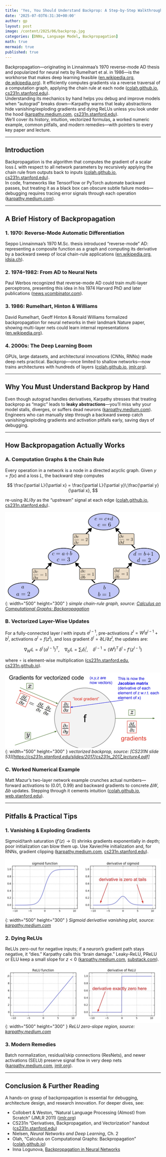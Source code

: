 ```yaml
---
title: 'Yes, You Should Understand Backprop: A Step-by-Step Walkthrough'
date: '2025-07-03T6:31:30+00:00'
author: gp
layout: post
image: /content/2025/06/backprop.jpg
categories: [DNNs, Language Model, Backpropagation]
math: true
mermaid: true
published: true
---
```





Backpropagation—originating in Linnainmaa’s 1970 reverse-mode AD thesis and popularized for neural 
nets by Rumelhart et al. in 1986—is the workhorse that makes deep learning 
feasible ([en.wikipedia.org][1], [de.wikipedia.org][2]).  It efficiently computes gradients via a 
reverse traversal of a computation graph, applying the chain rule at each 
node ([colah.github.io][3], [cs231n.stanford.edu][4]).  
Understanding its mechanics by hand helps you debug and improve models when “autograd” 
breaks down—Karpathy warns that leaky abstractions hide vanishing/exploding gradients and 
dying ReLUs unless you look under the hood ([karpathy.medium.com][5], [cs231n.stanford.edu][6]).  
We’ll cover its history, intuition, vectorized formulas, a worked numeric example, common pitfalls, 
and modern remedies—with pointers to every key paper and lecture.

---

## Introduction

Backpropagation is the algorithm that computes the gradient of a scalar loss $L$ with respect 
to all network parameters by recursively applying the chain rule from outputs back to 
inputs ([colah.github.io][3], [cs231n.stanford.edu][4]).  
In code, frameworks like TensorFlow or PyTorch automate backward passes, but treating 
it as a black box can obscure subtle failure modes—debugging requires tracing error signals 
through each operation ([karpathy.medium.com][5]).

---

## A Brief History of Backpropagation

### 1. 1970: Reverse-Mode Automatic Differentiation

Seppo Linnainmaa’s 1970 M.Sc. thesis introduced “reverse-mode” AD: representing a composite function 
as a graph and computing its derivative by a backward sweep of local chain-rule 
applications ([en.wikipedia.org][1], [idsia.ch][7]).

### 2. 1974–1982: From AD to Neural Nets

Paul Werbos recognized that reverse-mode AD could train multi-layer perceptrons, presenting 
this idea in his 1974 Harvard PhD and later publications ([news.ycombinator.com][8]).

### 3. 1986: Rumelhart, Hinton & Williams

David Rumelhart, Geoff Hinton & Ronald Williams formalized backpropagation for neural 
networks in their landmark Nature paper, showing multi-layer nets could learn internal 
representations ([en.wikipedia.org][9]).

### 4. 2000s: The Deep Learning Boom

GPUs, large datasets, and architectural innovations (CNNs, RNNs) made deep nets practical. 
Backprop—once limited to shallow networks—now trains architectures with hundreds of 
layers ([colah.github.io][3], [jmlr.org][10]).

---

## Why You Must Understand Backprop by Hand

Even though autograd handles derivatives, Karpathy stresses that treating backprop as “magic” 
leads to **leaky abstractions**—you’ll miss why your model stalls, diverges, or suffers 
dead neurons ([karpathy.medium.com][5]).  
Engineers who can manually step through a backward sweep catch vanishing/exploding gradients 
and activation pitfalls early, saving days of debugging.

---

## How Backpropagation Actually Works

### A. Computation Graphs & the Chain Rule

Every operation in a network is a node in a directed acyclic graph. Given $y = f(x)$ and a 
loss $L$, the backward step computes

$$
\frac{\partial L}{\partial x}
= \frac{\partial L}{\partial y}\;\frac{\partial y}{\partial x},
$$

re-using $\partial L/\partial y$ as the “upstream” signal at each 
edge ([colah.github.io][3], [cs231n.stanford.edu][4]).

![simple chain-rule graph](/content/2025/06/tree-eval-derivs.png){: width="500" height="300" }
_simple chain-rule graph, source: [Calculus on Computational Graphs: Backpropagation][3]_

### B. Vectorized Layer-Wise Updates

For a fully-connected layer $l$ with inputs $a^{l-1}$, pre-activations $z^l=W^l a^{l-1}+b^l$, 
activations $a^l=f(z^l)$, and loss gradient $\delta^l = \partial L/\partial z^l$, the updates are:

$$
\nabla_{W^l}L = \delta^l\, (a^{l-1})^T,\quad
\nabla_{b^l}L = \sum_i \delta^l_i,\quad
\delta^{l-1} = (W^l)^T\,\delta^l \;\circ\; f'(z^{l-1})
$$

where $\circ$ is element-wise multiplication ([cs231n.stanford.edu][4], [cs231n.github.io][11]).


![vectorized backprop](/content/2025/06/vectorized-operations.png){: width="500" height="300" }
_vectorized backprop, source: [CS231N slide 53][https://cs231n.stanford.edu/slides/2017/cs231n_2017_lecture4.pdf]_


### C. Worked Numerical Example

Matt Mazur’s two-layer network example crunches actual numbers—forward activations to (0.01, 0.99) 
and backward gradients to concrete $\Delta W$, $\Delta b$ updates. Stepping through 
it cements intuition ([colah.github.io][3], [web.stanford.edu][12]).

---

## Pitfalls & Practical Tips

### 1. Vanishing & Exploding Gradients

Sigmoid/tanh saturation ($f'(z)\to0$) shrinks gradients exponentially in depth; poor 
initialization can blow them up. Use Xavier/He initialization and, for RNNs, 
gradient clipping ([karpathy.medium.com][5], [cs231n.stanford.edu][6]).


![Sigmoid derivative vanishing plot](/content/2025/06/sigmoid-derivative-vanishing-plot.png){: width="500" height="300" }
_Sigmoid derivative vanishing plot, source: [karpathy.medium.com][5]_

### 2. Dying ReLUs

ReLUs zero-out for negative inputs; if a neuron’s gradient path stays negative, it “dies.” 
Karpathy calls this “brain damage.” Leaky-ReLU, PReLU or ELU keep a small slope 
for $z<0$ ([karpathy.medium.com][5], [substack.com][13]).


![Sigmoid derivative vanishing plot](/content/2025/06/dying-ReLUs.png){: width="500" height="300" }
_ReLU zero-slope region, source: [karpathy.medium.com][5]_

### 3. Modern Remedies

Batch normalization, residual/skip connections (ResNets), and newer activations (SELU) 
preserve signal flow in very deep nets ([karpathy.medium.com][5], [jmlr.org][10]).

---

## Conclusion & Further Reading

A hands-on grasp of backpropagation is essential for debugging, architecture design, and research 
innovation. For deeper dives, see:

* Collobert & Weston, “Natural Language Processing (Almost) from Scratch” (JMLR 2011) ([jmlr.org][10])
* CS231n “Derivatives, Backpropagation, and Vectorization” handout ([cs231n.stanford.edu][4])
* Nielsen, *Neural Networks and Deep Learning*, Ch. 2
* Olah, “Calculus on Computational Graphs: Backpropagation” ([colah.github.io][3])
* Inna Logunova, [Backpropagation in Neural Networks](https://serokell.io/blog/understanding-backpropagation?utm_source=genmind.ch)


[1]: https://en.wikipedia.org/wiki/Seppo_Linnainmaa?utm_source=genmind.ch "Seppo Linnainmaa"
[2]: https://de.wikipedia.org/wiki/Backpropagation?utm_source=genmind.ch "Backpropagation"
[3]: https://colah.github.io/posts/2015-08-Backprop/?utm_source=genmind.ch "Calculus on Computational Graphs: Backpropagation - colah's blog"
[4]: https://cs231n.stanford.edu/handouts/derivatives.pdf?utm_source=genmind.ch "[PDF] Derivatives, Backpropagation, and Vectorization - CS231n"
[5]: https://karpathy.medium.com/yes-you-should-understand-backprop-e2f06eab496b?utm_source=genmind.ch "Yes you should understand backprop | by Andrej Karpathy | Medium"
[6]: https://cs231n.stanford.edu/slides/2018/cs231n_2018_ds02.pdf?utm_source=genmind.ch "[PDF] Backpropagation and Gradients - CS231n"
[7]: https://www.idsia.ch/~juergen/who-invented-backpropagation.html?utm_source=genmind.ch "Who Invented Backpropagation? - IDSIA"
[8]: https://news.ycombinator.com/item?id=35479272&utm_source=genmind.ch "Seppo Linnainmaa, first publisher of \"reverse mode of automatic ..."
[9]: https://en.wikipedia.org/wiki/Backpropagation?utm_source=genmind.ch "Backpropagation"
[10]: https://www.jmlr.org/papers/volume12/collobert11a/collobert11a.pdf?utm_source=genmind.ch "[PDF] Natural Language Processing (Almost) from Scratch"
[11]: https://cs231n.github.io/optimization-2/?utm_source=genmind.ch "Backpropagation - CS231n Deep Learning for Computer Vision"
[12]: https://web.stanford.edu/class/archive/cs/cs224n/cs224n.1214/slides/cs224n-2021-lecture03-neuralnets.pdf?utm_source=genmind.ch "[PDF] Neural net learning: Gradients by hand (matrix calculus) and ..."
[13]: https://substack.com/home/post/p-163881360?utm_campaign=post&utm_medium=web&utm_source=genmind.ch "Andrej Karpathy is right, you should understand backprop, in Java."
